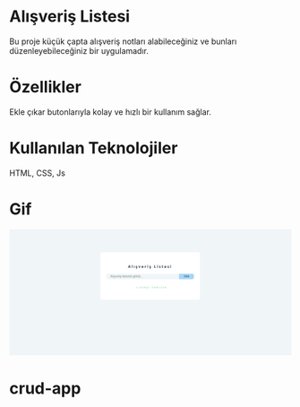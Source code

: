 # Alışveriş Listesi
Bu proje küçük çapta alışveriş notları alabileceğiniz ve bunları düzenleyebileceğiniz bir uygulamadır.

# Özellikler
Ekle çıkar butonlarıyla kolay ve hızlı bir kullanım sağlar.

# Kullanılan Teknolojiler
HTML, CSS, Js

# Gif
![](/crud.gif)
# crud-app
